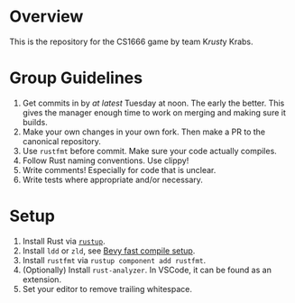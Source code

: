 
# Overview

This is the repository for the CS1666 game by team K*rust*y Krabs.

# Group Guidelines
1. Get commits in by _at latest_ Tuesday at noon.
The early the better.
This gives the manager enough time to work on merging and making sure it builds.
1. Make your own changes in your own fork.
Then make a PR to the canonical repository.
1. Use `rustfmt` before commit.
Make sure your code actually compiles.
1. Follow Rust naming conventions. Use clippy!
1. Write comments! Especially for code that is unclear.
1. Write tests where appropriate and/or necessary.

# Setup
1. Install Rust via [`rustup`](https://rustup.rs/).
1. Install `ldd` or `zld`, see [Bevy fast compile setup][bevy-fast].
1. Install `rustfmt` via `rustup component add rustfmt`.
1. (Optionally) Install `rust-analyzer`.
In VSCode, it can be found as an extension.
1. Set your editor to remove trailing whitespace.

[bevy-fast]: https://bevyengine.org/learn/book/getting-started/setup/#enable-fast-compiles-optional